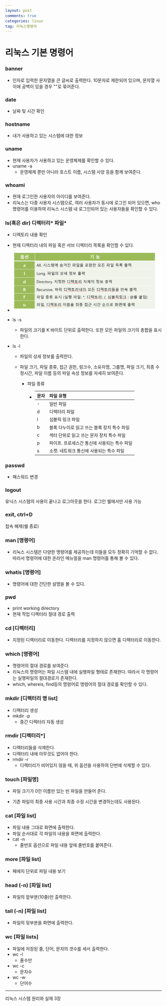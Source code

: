 ```yaml
---
layout: post
comments: true
categories: linux
tag: 리눅스명령어
---
```




# 리눅스 기본 명령어



### banner

- 인자로 입력한 문자열을 큰 글씨로 출력한다. 10문자로 제한되어 있으며,  문자열 사이에 공백이 있을 경우 ""로 묶어준다.



### date

- 날짜 및 시간 확인



### hostname

- 내가 사용하고 있는 시스템에 대한 정보



### uname

- 현재 사용자가 사용하고 있는 운영체제를 확인할 수 있다.
- uname -a
  - 운영체제 뿐만 아니라 호스트 이름, 시스템 사양 등을 함께 보여준다.



### whoami

- 현재 로그인한 사용자의 아이디를 보여준다.
- 리눅스는 다중 사용자 시스템으로, 여러 사용자가 동시에 로그인 되어 있으면, who 명령어를 이용하여 리눅스 시스템 내 로그인되어 있는 사용자들을 확인할 수 있다.



### ls(혹은 dir) 디렉터리* 파일*

- 디렉토리 내용 확인
- 현재 디렉터리 내의 파일 혹은 서브 디렉터리 목록을 확인할 수 있다.
- ![](../..\assets\linux\ls.PNG)

- ls -s

  - 파일의 크기를 K 바이트 단위로 출력한다. 또한 모든 파일의 크기의 총합을 표시한다.

- ls -l

  - 파일의 상세 정보를 출력한다.

  - 파일 크기, 파일 종류, 접근 권한, 링크수, 소유자명, 그룹명, 파일 크기, 최종 수정시간, 파일 이름 등의 파일 속성 정보를 자세히 보여준다.

    - 파일 종류

      - | 문자 | 파일 유형                                    |
        | ---- | -------------------------------------------- |
        | -    | 일반 파일                                    |
        | d    | 디렉터리 파일                                |
        | l    | 심볼릭 링크 파일                             |
        | b    | 블록 다누이로 읽고 쓰는 블록 장치 특수 파일  |
        | c    | 섹터 단위로 읽고 쓰는 문자 장치 특수 파일    |
        | p    | 파이프. 프로세스간 통신에 사용되는 특수 파일 |
        | s    | 소켓. 네트워크 통신에 사용되는 특수 파일     |

        

### passwd

- 패스워드 변경



### logout

유닉스 시스템의 사용이 끝나고 로그아웃을 한다. 로그인 쉘에서만 사용 가능



### exit, ctrl+D

접속 해제(쉘 종료)



### man [명령어]

- 리눅스 시스템은 다양한 명령어를 제공하는데 이들을 모두 정확히 기억할 수 없다. 따라서 명령어에 대한 온라인 메뉴얼을 man 명령어를 통해 볼 수 있다.



### whatis [명령어]

- 명령어에 대한 간단한 설명을 볼 수 있다.



### pwd

- print working directory
- 현재 작업 디렉터리 절대 경로 출력



### cd [디렉터리]

- 지정된 디렉터리로 이동한다. 디렉터리를 지정하지 않으면 홈 디렉터리로 이동한다.



### which [명령어]

- 명령어의 절대 경로를 보여준다.
- 리눅스의 명령어는 파일 시스템 내에 실행파일 형태로 존재한다. 따라서 각 명령어는 실행파일의 절대경로가 존재한다.
- which, whereis, find등의 명령어로 명령어의 절대 경로를 확인할 수 있다.



### mkdir [디렉터리 명 list]

- 디렉터리 생성
- mkdir -p
  - 중간 디렉터리 자동 생성





### rmdir [디렉터리*]

- 디렉터리들을 삭제한다.
- 디렉터리 내에 아무것도 없어야 한다.
- rmdir -r
  - 디렉터리가 비어있지 않을 때, 위 옵션을 사용하여 단번에 삭제할 수 있다.



### touch [파일명]

- 파일 크기가 0인 이름만 있는 빈 파일을 만들어 준다.

- 기존 파일의 최종 사용 시간과 최종 수정 시간을 변경하는데도 사용된다.



### cat [파일 list]

- 파일 내용 그대로 화면에 출력한다.
- 파일 순서대로 각 파일의 내용을 화면에 출력한다.
- cat -n
  - 줄번호 옵션으로 파일 내용 앞에 줄번호를 붙여준다.



### more [파일 list]

- 페에지 단위로 파일 내용 보기




### head (-n) [파일 list]

- 파일의 앞부분(10줄)만 출력한다.



### tail (-n) [파일 list]

- 파일의 뒷부분을 화면에 출력한다.



### wc [파일 lists]

- 파일에 저장된 줄, 단어, 문자의 갯수를 세서 출력한다.
- wc -l
  - 줄수만
- wc -c
  - 문자수
- wc -w
  - 단어수



---

리눅스 시스템 원리와 실제 3장